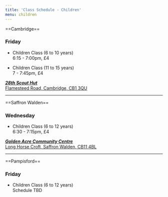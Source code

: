 ```yaml
---
title: 'Class Schedule - Children'
menu: children
---
```


==Cambridge==

### Friday
* Children Class (6 to 10 years)<br>
6:15 - 7:00pm, £4

* Children Class (11 to 15 years)<br>
7 - 7:45pm, £4

[***28th Scout Hut***  
Flamesteed Road,
Cambridge, CB1 3QU](https://goo.gl/maps/wSZbnx9icyn)

---

==Saffron Walden==

### Wednesday
* Children Class (6 to 12 years)<br>
6:30  - 7:15pm, £4

[***Golden Acre Community Centre***  
Long Horse Croft,
Saffron Walden, CB11 4BL](https://goo.gl/maps/74EXohV3jAK2)

---

==Pampisford==

### Friday
* Children Class (6 to 12 years)<br>
Schedule TBD

